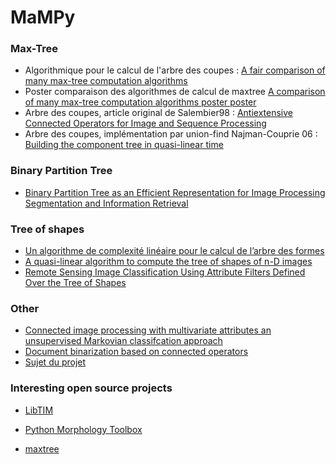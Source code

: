 # MaMPy

### Max-Tree

* Algorithmique pour le calcul de l'arbre des coupes : [A fair comparison of many max-tree computation algorithms](EN_A_fair_comparison_of_many_max-tree_computation_algorithms.pdf)
* Poster comparaison des algorithmes de calcul de maxtree [A comparison of many max-tree computation algorithms poster poster](EN_A_comparison_of_many_max-tree_computation_algorithmstr.pdf)
* Arbre des coupes, article original de Salembier98 : [Antiextensive Connected Operators for Image and Sequence Processing](EN_Antiextensive_Connected_Operators_for_Image_and_Sequence_Processing.pdf)
* Arbre des coupes, implémentation par union-find Najman-Couprie 06 : [Building the component tree in quasi-linear time](EN_Building_the_component_tree_in_quasi-linear_time.pdf)


### Binary Partition Tree

* [Binary Partition Tree as an Efficient Representation for Image Processing Segmentation and Information Retrieval](EN_Binary_Partition_Tree_as_an_Efficient_Representation_for_Image_Processing_Segmentation_and_Information_Retrieval.pdf)


### Tree of shapes

* [Un algorithme de complexité linéaire pour le calcul de l’arbre des formes](FR_Un_algorithme_de_complexite_lineaire_pour_le_calcul_de_l_arbre_des_formes.pdf)
* [A quasi-linear algorithm to compute the tree of shapes of n-D images](EN_A_quasi-linear_algorithm_to_compute_the_tree_of_shapes.pdf)
* [Remote Sensing Image Classification Using Attribute Filters Defined Over the Tree of Shapes](EN_Remote_Sensing_Image_Classification_Using_Attribute_Filters_Defined_Over_the_Tree_of_Shapes.pdf)


### Other

* [Connected image processing with multivariate attributes an unsupervised Markovian classifcation approach](EN_Connected_image_processing_with_multivariate_attributes_an_unsupervised_Markovian_classifcation_approach.pdf)
* [Document binarization based on connected operators](EN_Document_binarization_based_on_connected_operators.pdf)
* [Sujet du projet](FR_SUJET.pdf)


### Interesting open source projects

* [LibTIM](https://github.com/bnaegel/libtim)

* [Python Morphology Toolbox](https://github.com/luispedro/pymorph)

* [maxtree](https://github.com/gueguenster/maxtree)
